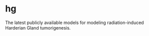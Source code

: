 # hg
The latest publicly available models for modeling radiation-induced Harderian Gland tumorigenesis.
